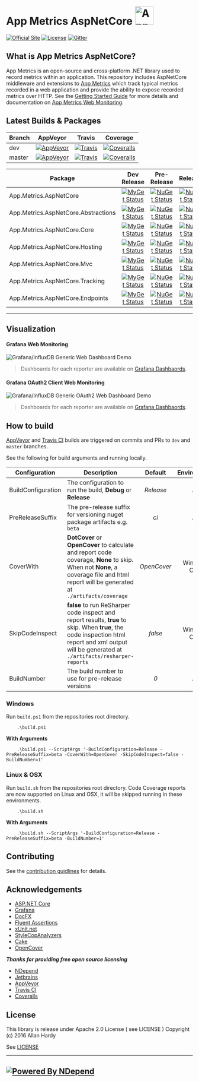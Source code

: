 # App Metrics AspNetCore <img src="http://app-metrics.io/logo.png" alt="App Metrics" width="50px"/> 
[![Official Site](https://img.shields.io/badge/site-appmetrics-blue.svg?style=flat-square)](http://app-metrics.io/getting-started/intro.html) [![License](https://img.shields.io/badge/License-Apache%202.0-blue.svg?style=flat-square)](https://opensource.org/licenses/Apache-2.0) [![Gitter](https://badges.gitter.im/Join%20Chat.svg)](https://gitter.im/app-metrics/Lobby?utm_source=badge&utm_medium=badge&utm_campaign=pr-badge&utm_content=badge)

## What is App Metrics AspNetCore?

App Metrics is an open-source and cross-platform .NET library used to record metrics within an application. This repository includes AspNetCore middleware and extensions to [App Metrics](https://github.com/alhardy/AppMetrics) which track typical metrics recorded in a web application and provide the ability to expose recorded metrics over HTTP. See the [Getting Started Guide](http://app-metrics.io/getting-started/intro.html) for more details and documentation on [App Metrics Web Monitoring](http://app-metrics.io/web-application-monitoring/index.html).

## Latest Builds & Packages

|Branch|AppVeyor|Travis|Coverage|
|------|:--------:|:--------:|:--------:|
|dev|[![AppVeyor](https://img.shields.io/appveyor/ci/alhardy/aspnetcore/dev.svg?style=flat-square&label=appveyor%20build)](https://ci.appveyor.com/project/alhardy/aspnetcore/branch/dev)|[![Travis](https://img.shields.io/travis/alhardy/aspnetcore/dev.svg?style=flat-square&label=travis%20build)](https://travis-ci.org/alhardy/aspnetcore)|[![Coveralls](https://img.shields.io/coveralls/AppMetrics/AspNetCore/dev.svg?style=flat-square)](https://coveralls.io/github/AppMetrics/AspNetCore?branch=dev)
|master|[![AppVeyor](https://img.shields.io/appveyor/ci/alhardy/aspnetcore/master.svg?style=flat-square&label=appveyor%20build)](https://ci.appveyor.com/project/alhardy/aspnetcore/branch/master)| [![Travis](https://img.shields.io/travis/alhardy/aspnetcore/master.svg?style=flat-square&label=travis%20build)](https://travis-ci.org/alhardy/aspnetcore)| [![Coveralls](https://img.shields.io/coveralls/AppMetrics/AspNetCore/master.svg?style=flat-square)](https://coveralls.io/github/AppMetrics/AspNetCore?branch=master)|

|Package|Dev Release|Pre-Release|Release|
|------|:--------:|:--------:|:--------:|
|App.Metrics.AspNetCore|[![MyGet Status](https://img.shields.io/myget/appmetrics/v/App.Metrics.AspNetCore.svg?style=flat-square)](https://www.myget.org/feed/appmetrics/package/nuget/App.Metrics.AspNetCore)|[![NuGet Status](https://img.shields.io/nuget/vpre/App.Metrics.AspNetCore.svg?style=flat-square)](https://www.nuget.org/packages/App.Metrics.AspNetCore/)|[![NuGet Status](https://img.shields.io/nuget/v/App.Metrics.AspNetCore..svg?style=flat-square)](https://www.nuget.org/packages/App.Metrics.AspNetCore/)
|App.Metrics.AspNetCore.Abstractions|[![MyGet Status](https://img.shields.io/myget/appmetrics/v/App.Metrics.AspNetCore.Abstractions.svg?style=flat-square0)](https://www.myget.org/feed/appmetrics/package/nuget/App.Metrics.AspNetCore.Abstractions)|[![NuGet Status](https://img.shields.io/nuget/vpre/App.Metrics.AspNetCore.Abstractions.svg?style=flat-square)](https://www.nuget.org/packages/App.Metrics.AspNetCore.Abstractions/)|[![NuGet Status](https://img.shields.io/nuget/v/App.Metrics.AspNetCore.Abstractions.svg?style=flat-square)](https://www.nuget.org/packages/App.Metrics.AspNetCore.Abstractions/)
|App.Metrics.AspNetCore.Core|[![MyGet Status](https://img.shields.io/myget/appmetrics/v/App.Metrics.AspNetCore.Core.svg?style=flat-square0)](https://www.myget.org/feed/appmetrics/package/nuget/App.Metrics.AspNetCore.Core)|[![NuGet Status](https://img.shields.io/nuget/vpre/App.Metrics.AspNetCore.Core.svg?style=flat-square)](https://www.nuget.org/packages/App.Metrics.AspNetCore.Core/)|[![NuGet Status](https://img.shields.io/nuget/v/App.Metrics.AspNetCore.Core.svg?style=flat-square)](https://www.nuget.org/packages/App.Metrics.AspNetCore.Core/)
|App.Metrics.AspNetCore.Hosting|[![MyGet Status](https://img.shields.io/myget/appmetrics/v/App.Metrics.AspNetCore.Hosting.svg?style=flat-square&maxAge=7200)](https://www.myget.org/feed/appmetrics/package/nuget/App.Metrics.AspNetCore.Hosting)|[![NuGet Status](https://img.shields.io/nuget/vpre/App.Metrics.AspNetCore.Hosting.svg?style=flat-square)](https://www.nuget.org/packages/App.Metrics.AspNetCore.Hosting/)|[![NuGet Status](https://img.shields.io/nuget/v/App.Metrics.AspNetCore.Hosting.svg)](https://www.nuget.org/packages/App.Metrics.AspNetCore.Hosting/)
|App.Metrics.AspNetCore.Mvc|[![MyGet Status](https://img.shields.io/myget/appmetrics/v/App.Metrics.AspNetCore.Mvc.svg?style=flat-square)](https://www.myget.org/feed/appmetrics/package/nuget/App.Metrics.AspNetCore.Mvc)|[![NuGet Status](https://img.shields.io/nuget/vpre/App.Metrics.AspNetCore.Mvc.svg?style=flat-square)](https://www.nuget.org/packages/App.Metrics.AspNetCore/)|[![NuGet Status](https://img.shields.io/nuget/v/App.Metrics.AspNetCore.Mvc.svg?style=flat-square)](https://www.nuget.org/packages/App.Metrics.AspNetCore.Mvc/)
|App.Metrics.AspNetCore.Tracking|[![MyGet Status](https://img.shields.io/myget/appmetrics/v/App.Metrics.AspNetCore.Tracking.svg?style=flat-square)](https://www.myget.org/feed/appmetrics/package/nuget/App.Metrics.AspNetCore.Tracking)|[![NuGet Status](https://img.shields.io/nuget/vpre/App.Metrics.AspNetCore.Tracking.svg?style=flat-square)](https://www.nuget.org/packages/App.Metrics.AspNetCore.Tracking/)|[![NuGet Status](https://img.shields.io/nuget/v/App.Metrics.AspNetCore.Tracking.svg?style=flat-square)](https://www.nuget.org/packages/App.Metrics.AspNetCore.Tracking/)|
|App.Metrics.AspNetCore.Endpoints|[![MyGet Status](https://img.shields.io/myget/appmetrics/v/App.Metrics.AspNetCore.Endpoints.svg?style=flat-square)](https://www.myget.org/feed/appmetrics/package/nuget/App.Metrics.AspNetCore.Endpoints)|[![NuGet Status](https://img.shields.io/nuget/vpre/App.Metrics.AspNetCore.Endpoints.svg?style=flat-square)](https://www.nuget.org/packages/App.Metrics.AspNetCore.Endpoints/)|[![NuGet Status](https://img.shields.io/nuget/v/App.Metrics.AspNetCore.Endpoints.svg?style=flat-square)](https://www.nuget.org/packages/App.Metrics.AspNetCore.Endpoints/)|
----------

## Visualization

#### Grafana Web Monitoring

![Grafana/InfluxDB Generic Web Dashboard Demo](https://github.com/alhardy/AppMetrics.DocFx/blob/master/images/generic_grafana_dashboard_demo.gif)

> Dashboards for each reporter are available on [Grafana Dashbaords](https://grafana.com/dashboards?search=app%20metrics).

#### Grafana OAuth2 Client Web Monitoring

![Grafana/InfluxDB Generic OAuth2 Web Dashboard Demo](https://github.com/alhardy/AppMetrics.DocFx/blob/master/images/generic_grafana_oauth2_dashboard_demo.gif)

> Dashboards for each reporter are available on [Grafana Dashbaords](https://grafana.com/dashboards?search=app%20metrics).

## How to build

[AppVeyor](https://ci.appveyor.com/project/alhardy/aspnetcore/branch/master) and [Travis CI](https://travis-ci.org/alhardy/AspNetCore) builds are triggered on commits and PRs to `dev` and `master` branches.

See the following for build arguments and running locally.

|Configuration|Description|Default|Environment|Required|
|------|--------|:--------:|:--------:|:--------:|
|BuildConfiguration|The configuration to run the build, **Debug** or **Release** |*Release*|All|Optional|
|PreReleaseSuffix|The pre-release suffix for versioning nuget package artifacts e.g. `beta`|*ci*|All|Optional|
|CoverWith|**DotCover** or **OpenCover** to calculate and report code coverage, **None** to skip. When not **None**, a coverage file and html report will be generated at `./artifacts/coverage`|*OpenCover*|Windows Only|Optional|
|SkipCodeInspect|**false** to run ReSharper code inspect and report results, **true** to skip. When **true**, the code inspection html report and xml output will be generated at `./artifacts/resharper-reports`|*false*|Windows Only|Optional|
|BuildNumber|The build number to use for pre-release versions|*0*|All|Optional|


### Windows

Run `build.ps1` from the repositories root directory.

```
	.\build.ps1
```

**With Arguments**

```
	.\build.ps1 --ScriptArgs '-BuildConfiguration=Release -PreReleaseSuffix=beta -CoverWith=OpenCover -SkipCodeInspect=false -BuildNumber=1'
```

### Linux & OSX

Run `build.sh` from the repositories root directory. Code Coverage reports are now supported on Linux and OSX, it will be skipped running in these environments.

```
	.\build.sh
```

**With Arguments**


```
	.\build.sh --ScriptArgs '-BuildConfiguration=Release -PreReleaseSuffix=beta -BuildNumber=1'
```

## Contributing

See the [contribution guidlines](CONTRIBUTING.md) for details.

## Acknowledgements

* [ASP.NET Core](https://github.com/aspnet)
* [Grafana](https://grafana.com/)
* [DocFX](https://dotnet.github.io/docfx/)
* [Fluent Assertions](http://www.fluentassertions.com/)
* [xUnit.net](https://xunit.github.io/)
* [StyleCopAnalyzers](https://github.com/DotNetAnalyzers/StyleCopAnalyzers)
* [Cake](https://github.com/cake-build/cake)
* [OpenCover](https://github.com/OpenCover/opencover)

***Thanks for providing free open source licensing***

* [NDepend](http://www.ndepend.com/) 
* [Jetbrains](https://www.jetbrains.com/dotnet/) 
* [AppVeyor](https://www.appveyor.com/)
* [Travis CI](https://travis-ci.org/)
* [Coveralls](https://coveralls.io/)

## License

This library is release under Apache 2.0 License ( see LICENSE ) Copyright (c) 2016 Allan Hardy

See [LICENSE](https://github.com/alhardy/AppMetrics/blob/dev/LICENSE)

----------
[![Powered By NDepend](https://github.com/alhardy/AppMetrics.DocFx/blob/master/images/PoweredByNDepend.png)](http://www.ndepend.com/)
----------